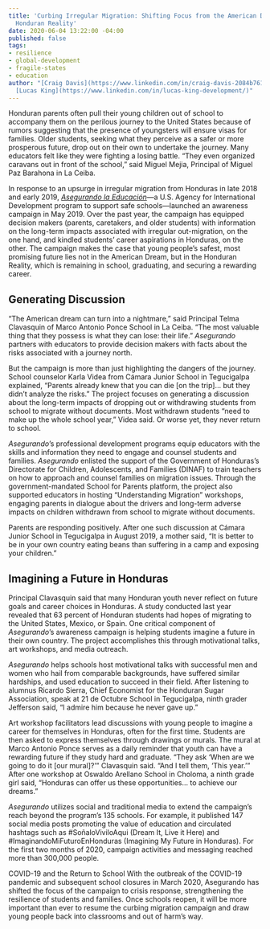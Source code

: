 ```yaml
---
title: 'Curbing Irregular Migration: Shifting Focus from the American Dream to the
  Honduran Reality'
date: 2020-06-04 13:22:00 -04:00
published: false
tags:
- resilience
- global-development
- fragile-states
- education
author: "[Craig Davis](https://www.linkedin.com/in/craig-davis-2084b761/), PhD., and
  [Lucas King](https://www.linkedin.com/in/lucas-king-development/)"
---
```


Honduran parents often pull their young children out of school to accompany them on the perilous journey to the United States because of rumors suggesting that the presence of youngsters will ensure visas for families. Older students, seeking what they perceive as a safer or more prosperous future, drop out on their own to undertake the journey. Many educators felt like they were fighting a losing battle. “They even organized caravans out in front of the school,” said Miguel Mejia, Principal of Miguel Paz Barahona in La Ceiba. 

In response to an upsurge in irregular migration from Honduras in late 2018 and early 2019, *[Asegurando la Educación](https://www.dai.com/our-work/projects/honduras-securing-education)*—a U.S. Agency for International Development program to support safe schools—launched an awareness campaign in May 2019. Over the past year, the campaign has equipped decision makers (parents, caretakers, and older students) with information on the long-term impacts associated with irregular out-migration, on the one hand, and kindled students’ career aspirations in Honduras, on the other. The campaign makes the case that young people’s safest, most promising future lies not in the American Dream, but in the Honduran Reality, which is remaining in school, graduating, and securing a rewarding career.

## Generating Discussion

“The American dream can turn into a nightmare,” said Principal Telma Clavasquin of Marco Antonio Ponce School in La Ceiba. “The most valuable thing that they possess is what they can lose: their life.” *Asegurando* partners with educators to provide decision makers with facts about the risks associated with a journey north. 

But the campaign is more than just highlighting the dangers of the journey. School counselor Karla Videa from Cámara Junior School in Tegucigalpa explained, “Parents already knew that you can die [on the trip]… but they didn’t analyze the risks.” The project focuses on generating a discussion about the long-term impacts of dropping out or withdrawing students from school to migrate without documents. Most withdrawn students “need to make up the whole school year,” Videa said. Or worse yet, they never return to school. 

*Asegurando*’s professional development programs equip educators with the skills and information they need to engage and counsel students and families. *Asegurando* enlisted the support of the Government of Honduras’s Directorate for Children, Adolescents, and Families (DINAF) to train teachers on how to approach and counsel families on migration issues. Through the government-mandated School for Parents platform, the project also supported educators in hosting “Understanding Migration” workshops, engaging parents in dialogue about the drivers and long-term adverse impacts on children withdrawn from school to migrate without documents. 

Parents are responding positively. After one such discussion at Cámara Junior School in Tegucigalpa in August 2019, a mother said, “It is better to be in your own country eating beans than suffering in a camp and exposing your children.” 

## Imagining a Future in Honduras 

Principal Clavasquin said that many Honduran youth never reflect on future goals and career choices in Honduras. A study conducted last year revealed that 63 percent of Honduran students had hopes of migrating to the United States, Mexico, or Spain. One critical component of *Asegurando*’s awareness campaign is helping students imagine a future in their own country. The project accomplishes this through motivational talks, art workshops, and media outreach. 

*Asegurando* helps schools host motivational talks with successful men and women who hail from comparable backgrounds, have suffered similar hardships, and used education to succeed in their field. After listening to alumnus Ricardo Sierra, Chief Economist for the Honduran Sugar Association, speak at 21 de Octubre School in Tegucigalpa, ninth grader Jefferson said, “I admire him because he never gave up.” 

Art workshop facilitators lead discussions with young people to imagine a career for themselves in Honduras, often for the first time. Students are then asked to express themselves through drawings or murals. The mural at Marco Antonio Ponce serves as a daily reminder that youth can have a rewarding future if they study hard and graduate. “They ask ‘When are we going to do it [our mural]?’” Clavasquin said. “And I tell them, ‘This year.’” After one workshop at Oswaldo Arellano School in Choloma, a ninth grade girl said, “Honduras can offer us these opportunities… to achieve our dreams.” 

*Asegurando* utilizes social and traditional media to extend the campaign’s reach beyond the program’s 135 schools. For example, it published 147 social media posts promoting the value of education and circulated hashtags such as #SoñaloViviloAqui (Dream It, Live it Here) and #ImaginandoMiFuturoEnHonduras (Imagining My Future in Honduras). For the first two months of 2020, campaign activities and messaging reached more than 300,000 people.

COVID-19 and the Return to School
With the outbreak of the COVID-19 pandemic and subsequent school closures in March 2020, Asegurando has shifted the focus of the campaign to crisis response, strengthening the resilience of students and families. Once schools reopen, it will be more important than ever to resume the curbing migration campaign and draw young people back into classrooms and out of harm’s way. 